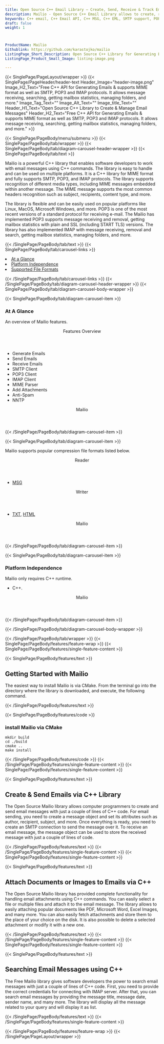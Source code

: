 ```yaml
---
title: Open Source C++ Email Library – Create, Send, Receive & Track Emails
description: Mailio - Open Source C++ Email Library allows to create, rends, receive, search, & Email messages with Attachments supports SMTP, POP3, and IMAP protocols.
keywords: C++ email, C++ Email API, C++ MSG, C++ EML, SMTP support, POP3 support, IMAP protocols, C++ email Library, Open Source outlook Library, C++ MSG programming, C++ MSG APIs, C++ MSG library, create MSG Documents, EML C++ C++ Libraries, C++ outlook, C++ MSG, C++ EML, send email, receive emails, 
draft: false
weight: 1



ProductName: Mailio
Githublink: https://github.com/karastojko/mailio
ListingPage_Short_Description: Open Source C++ Library for Generating Email Message with Attachments and much more.
ListingPage_Product_Small_Image: listing-image.png 

---
```


{{< SinglePage/PageLayout/wrapper >}}
{{< SinglePage/PageHeader/header-text
Header_Image="header-image.png"
Image_H2_Text="Free C++ API for Generating Emails & supports MIME format as well as SMTP, POP3 and IMAP protocols. It allows message receiving, searching, getting mailbox statistics, managing folders, and more."
Image_Tag_Text=""
Image_Alt_Text=""
Image_title_Text=""
Header_H1_Text="Open Source C++ Library to Create & Manage Email Messages"
Header_H2_Text="Free C++ API for Generating Emails & supports MIME format as well as SMTP, POP3 and IMAP protocols. It allows message receiving, searching, getting mailbox statistics, managing folders, and more." >}}

{{< SinglePage/PageBody/menu/submenu >}}
{{< SinglePage/PageBody/tab/wrapper >}}
{{< SinglePage/PageBody/tab/diagram-carousel-header-wrapper >}}
{{< SinglePage/PageBody/tab/text >}}



<p>Mailio is a powerful C++ library that enables software developers to work with email messages using C++ commands. The library is easy to handle and can be used on multiple platforms. It is a C++ library for MIME format and fully supports SMTP, POP3, and IMAP protocols. The library supports recognition of different media types, including MIME messages embedded within another message. The MIME message supports the most common headers recognition such as subject, recipients, content type, and more.</p>
<p>The library is flexible and can be easily used on popular platforms like Linux, MacOS, Microsoft Windows, and more. POP3 is one of the most recent versions of a standard protocol for receiving e-mail. The Mailio has implemented POP3 supports message receiving and removal, getting mailbox statistics with plain and SSL (including START TLS) versions. The library has also implemented IMAP with message receiving, removal and search, getting mailbox statistics, managing folders, and more.</p>

{{< /SinglePage/PageBody/tab/text >}}
{{< SinglePage/PageBody/tab/carousel-links >}}

<li data-target="#diagramcarousel" data-slide-to="0"><a href="#">At a Glance</a></li>
<li data-target="#diagramcarousel" data-slide-to="2"><a href="#">Platform Independence</a></li>
<li data-target="#diagramcarousel" data-slide-to="1"><a class="activetab" href="#">Supported File Formats</a></li>


{{< /SinglePage/PageBody/tab/carousel-links >}}
{{< /SinglePage/PageBody/tab/diagram-carousel-header-wrapper >}}
{{< SinglePage/PageBody/tab/diagram-carousel-body-wrapper >}}

{{< SinglePage/PageBody/tab/diagram-carousel-item >}}
<h3>At A Glance</h3>
<p>An overview of Mailio features.</p>
<div class="diagram1 d1-poi">
<div class="d1-row">
<div class="d1-col d1-right"><header>Features Overview</header>
<ul>
<li>Generate Emails</li>
<li>Send Emails</li>
<li>Receive Emails</li>
<li>SMTP Client</li>
<li>POP3 Client</li>
<li>IMAP Client</li>
<li>MIME Parser</li>
<li>Add Attachments</li>
<li>Anti-Spam</li>
<li>NNTP</li>
</ul>
</div>
<!--/left -->
<div class="d1-col d1-right"> </div>
</div>
<div class="d1-logo" style="border: none;"><!--<img src="/templates/fileformat/images/product-logos/compression/net/sharpcompress-header.png" alt="Compression APIs for .NET" />--><header>Mailio </header><footer><small></small></footer></div>
<!--/logo--></div>
<!--/diagram1-->
{{< /SinglePage/PageBody/tab/diagram-carousel-item >}}

{{< SinglePage/PageBody/tab/diagram-carousel-item >}}
<p>Mailio supports popular compression file formats listed below.</p>
<div class="diagram1 d2 d1-poi">
<div class="d1-row">
<div class="d1-col d1-left"><header><i class="fa fa-arrows-v"> </i> Reader</header>
<ul>
<li><a href="https://docs.fileformat.com/email/msg/">MSG </a></li>
</ul>
</div>
<!--/left-->
<div class="d1-col d1-right"><header><i class="fa fa-long-arrow-down"> </i> Writer</header>
<ul>
<li><a href="https://docs.fileformat.com/word-processing/txt/">TXT</a>, <a href="https://docs.fileformat.com/web/html/">HTML</a></li>
</ul>
</div>
<!--/right--></div>
<!--/row-->
<div class="d1-logo" style="border: none;"><!--<img src="/templates/fileformat/images/product-logos/compression/net/sharpcompress-header.png" alt="Compression APIs for .NET" />--><header>Mailio </header><footer><small></small></footer></div>
<!--/logo--></div>
<!--/diagram2-->
{{< /SinglePage/PageBody/tab/diagram-carousel-item >}}

{{< SinglePage/PageBody/tab/diagram-carousel-item >}}
<h3>Platform Independence</h3>
<p>Mailio only requires C++ runtime.</p>
<div class="diagram1 d1-poi">
<div class="d1-row">
<div class="d1-col d1-left"> </div>
<div class="d1-col d1-right"><!--<header><i class="fa fa-cubes">` </i></header-->
<ul>
<li>C++.</li>
</ul>
</div>
<!--/left
 <div class="d1-col d1-right">&nbsp;</div>--> <!--/right--></div>
<!--/row-->
<div class="d1-logo" style="border: none;"><!--<img src="/templates/fileformat/images/product-logos/compression/net/sharpcompress-header.png" alt="Compression APIs for .NET" />--><header>Mailio </header><footer><small></small></footer></div>
<!--/logo--></div>
<!--/diagram2 -->
{{< /SinglePage/PageBody/tab/diagram-carousel-item >}}

{{< /SinglePage/PageBody/tab/diagram-carousel-body-wrapper >}}

{{< /SinglePage/PageBody/tab/wrapper >}}
{{< SinglePage/PageBody/features/feature-wrap >}}
{{< SinglePage/PageBody/features/single-feature-content >}}

{{< SinglePage/PageBody/features/text >}}
<h2 class="h2title">Getting Started with Mailio </h2>
<p>The easiest way to install Mailio is via CMake. From the terminal go into the directory where the library is downloaded, and execute, the following command.</p>
{{< /SinglePage/PageBody/features/text >}}

{{< SinglePage/PageBody/features/code >}}
<h3>install Mailio via CMake</h3>
<pre><code class="html">mkdir build<br>cd ./build<br>cmake ..<br>make install </code></pre>

{{< /SinglePage/PageBody/features/code >}}
{{< /SinglePage/PageBody/features/single-feature-content >}}
{{< SinglePage/PageBody/features/single-feature-content >}}

{{< SinglePage/PageBody/features/text >}}
<h2 class="h2title">Create & Send Emails via C++ Library</h2>
<p>The Open Source Mailio library allows computer programmers to create and send email messages with just a couple of lines of C++ code. For email sending, you need to create a message object and set its attributes such as author, recipient, subject, and more. Once everything is ready, you need to create an SMTP connection to send the message over it. To receive an email message, the message object can be used to store the received message with just a couple of lines of code.</p>

{{< /SinglePage/PageBody/features/text >}}
{{< /SinglePage/PageBody/features/single-feature-content >}}
{{< SinglePage/PageBody/features/single-feature-content >}}

{{< SinglePage/PageBody/features/text >}}
<h2 class="h2title">Attach Documents or Images to Emails via C++</h2>
<p>The Open Source Mailio library has provided complete functionality for handling email attachments using C++ commands. You can easily select a file or multiple files and attach it to the email message. The library allows to easily attaching popular documents like PDF, Microsoft Word, Excel Images, and many more. You can also easily fetch attachments and store them to the place of your choice on the disk. It is also possible to delete a selected attachment or modify it with a new one.</p>

{{< /SinglePage/PageBody/features/text >}}
{{< /SinglePage/PageBody/features/single-feature-content >}}
{{< SinglePage/PageBody/features/single-feature-content >}}

{{< SinglePage/PageBody/features/text >}}
<h2 class="h2title">Searching Email Messages using C++</h2>
<p>The Free Mailio library gives software developers the power to search email messages with just a couple of lines of C++ code. First, you need to provide the correct credentials for connecting with IMAP server. After that, you can search email messages by providing the message title, message date, sender name, and many more. The library will display all the message related to your query and will display it as list.</p>

{{< /SinglePage/PageBody/features/text >}}
{{< /SinglePage/PageBody/features/single-feature-content >}}

{{< /SinglePage/PageBody/features/feature-wrap >}}
{{< /SinglePage/PageLayout/wrapper >}}